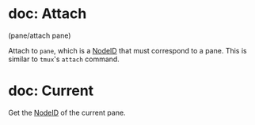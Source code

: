 # doc: Attach

(pane/attach pane)

Attach to `pane`, which is a [NodeID](api.md#nodeid) that must correspond to a pane. This is similar to `tmux`'s `attach` command.

# doc: Current

Get the [NodeID](api.md#nodeid) of the current pane.
